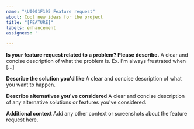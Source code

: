 ```yaml
---
name: "\U0001F195 Feature request"
about: Cool new ideas for the project
title: "[FEATURE]"
labels: enhancement
assignees: ''

---
```


<!--  Ask David for help you to contribute https://calendly.com/argilla-office-hours/30min or feel free to submit a pull request straight away: https://github.com/argilla-io/argilla/pulls If you'd like to discuss your feature request or specific needs with our product team, contact Natalia Elvira in our slack community or book a slot with her: https://calendar.app.google/FMCLVV7PfDJ3A4Hp7 -->

**Is your feature request related to a problem? Please describe.**
A clear and concise description of what the problem is. Ex. I'm always frustrated when [...]

**Describe the solution you'd like**
A clear and concise description of what you want to happen.

**Describe alternatives you've considered**
A clear and concise description of any alternative solutions or features you've considered.

**Additional context**
Add any other context or screenshots about the feature request here.
